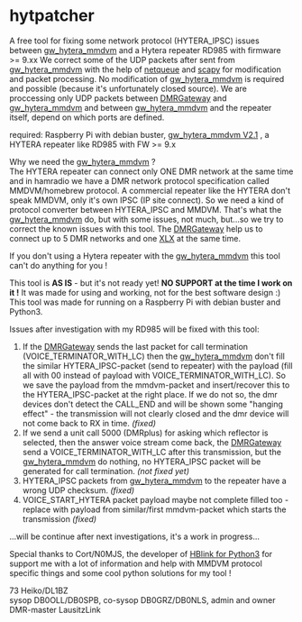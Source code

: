 # hytpatcher
A free tool for fixing some network protocol (HYTERA_IPSC) issues between [gw_hytera_mmdvm](http://ham-dmr.at/?wpfb_dl=651) and a Hytera repeater RD985 with firmware >= 9.xx
We correct some of the UDP packets after sent from [gw_hytera_mmdvm](http://ham-dmr.at/?wpfb_dl=651) with the help of [netqueue](https://pypi.org/project/NetfilterQueue/) and [scapy](https://scapy.net/) for modification and packet processing. No modification of [gw_hytera_mmdvm](http://ham-dmr.at/?wpfb_dl=651) is required and possible (because it's unfortunately closed source).
We are proccessing only UDP packets between [DMRGateway](https://github.com/g4klx/DMRGateway) and [gw_hytera_mmdvm](http://ham-dmr.at/?wpfb_dl=651) and between [gw_hytera_mmdvm](http://ham-dmr.at/?wpfb_dl=651) and the repeater itself, depend on which ports are defined.

required: Raspberry Pi with debian buster, [gw_hytera_mmdvm V2.1](http://ham-dmr.at/?wpfb_dl=651) , a HYTERA repeater like RD985 with FW >= 9.x

Why we need the [gw_hytera_mmdvm](http://ham-dmr.at/?wpfb_dl=651) ?  
The HYTERA repeater can connect only ONE DMR network at the same time and in hamradio we have a DMR network protocol specification called MMDVM/homebrew protocol.
A commercial repeater like the HYTERA don't speak MMDVM, only it's own IPSC (IP site connect). So we need a kind of protocol converter between HYTERA_IPSC and MMDVM. That's what the [gw_hytera_mmdvm](http://ham-dmr.at/?wpfb_dl=651) do, but with some issues, not much, but...so we try to correct the known issues with this tool.
The [DMRGateway](https://github.com/g4klx/DMRGateway) help us to connect up to 5 DMR networks and one [XLX](https://github.com/LX3JL/xlxd) at the same time.

If you don't using a Hytera repeater with the [gw_hytera_mmdvm](http://ham-dmr.at/?wpfb_dl=651) this tool can't do anything for you !

This tool is **AS IS** - but it's not ready yet!
**NO SUPPORT at the time I work on it !**
It was made for using and working, not for the best software design :)
This tool was made for running on a Raspberry Pi with debian buster and Python3.

Issues after investigation with my RD985 will be fixed with this tool:
1. If the [DMRGateway](https://github.com/g4klx/DMRGateway) sends the last packet for call termination (VOICE_TERMINATOR_WITH_LC) then the [gw_hytera_mmdvm](http://ham-dmr.at/?wpfb_dl=651) don't fill the similar HYTERA_IPSC-packet (send to repeater) with the payload (fill all with 00 instead of payload with VOICE_TERMINATOR_WITH_LC). So we save the payload from the mmdvm-packet and insert/recover this to the HYTERA_IPSC-packet at the right place. If we do not so, the dmr devices don't detect the CALL_END and will be shown some "hanging effect" - the transmission will not clearly closed and the dmr device will not come back to RX in time. *(fixed)*
2. If we send a unit call 5000 (DMRplus) for asking which reflector is selected, then the answer voice stream come back, the [DMRGateway](https://github.com/g4klx/DMRGateway) send a VOICE_TERMINATOR_WITH_LC after this transmission, but the [gw_hytera_mmdvm](http://ham-dmr.at/?wpfb_dl=651) do nothing, no HYTERA_IPSC packet will be generated for call termination. *(not fixed yet)*
3. HYTERA_IPSC packets from [gw_hytera_mmdvm](http://ham-dmr.at/?wpfb_dl=651) to the repeater have a wrong UDP checksum. *(fixed)*
4. VOICE_START_HYTERA packet payload maybe not complete filled too - replace with payload from similar/first mmdvm-packet which starts the transmission *(fixed)*

...will be continue after next investigations, it's a work in progress...

Special thanks to Cort/N0MJS, the developer of [HBlink for Python3](https://github.com/n0mjs710/hblink3) for support me with a lot of information and help with MMDVM protocol specific things and some cool python solutions for my tool !

73 Heiko/DL1BZ  
sysop DB0OLL/DB0SPB, co-sysop DB0GRZ/DB0NLS, admin and owner DMR-master LausitzLink
